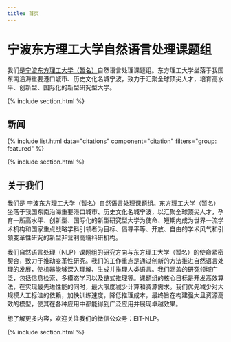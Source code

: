 ```yaml
---
title: 首页
---
```


# 宁波东方理工大学自然语言处理课题组

我们是[宁波东方理工大学（暂名）](https://www.eitech.edu.cn/)自然语言处理课题组。东方理工大学坐落于我国东南沿海重要港口城市、历史文化名城宁波，致力于汇聚全球顶尖人才，培育高水平、创新型、国际化的新型研究型大学。

{% include section.html %}

## 新闻

{% include list.html data="citations" component="citation" filters="group: featured" %}

{% include section.html %}

## 关于我们

我们是 宁波东方理工大学（暂名）自然语言处理课题组。东方理工大学（暂名）坐落于我国东南沿海重要港口城市、历史文化名城宁波，以汇聚全球顶尖人才，孕育一所高水平、创新型、国际化的新型研究型大学为使命、短期内成为世界一流学术机构和国家重点战略学科引领者为目标、倡导平等、开放、自由的学术风气和引领变革性研究的新型非营利高端科研机构。

我们自然语言处理（NLP）课题组的研究方向与东方理工大学（暂名）的使命紧密契合，致力于推动变革性研究。我们的工作重点是通过创新的方法推进自然语言处理的发展，使机器能够深入理解、生成并推理人类语言。我们涵盖的研究领域广泛，包括信息检索、多模态学习以及链式推理等。课题组的核心目标是开发高效算法，在实现最先进性能的同时，最大限度减少计算和资源需求。我们优先减少对大规模人工标注的依赖，加快训练速度，降低推理成本，最终旨在构建强大且资源高效的模型，使其在各种应用中都能得到广泛应用并展现卓越效果。

想了解更多内容，欢迎关注我们的微信公众号：EIT-NLP。

{% include section.html %}